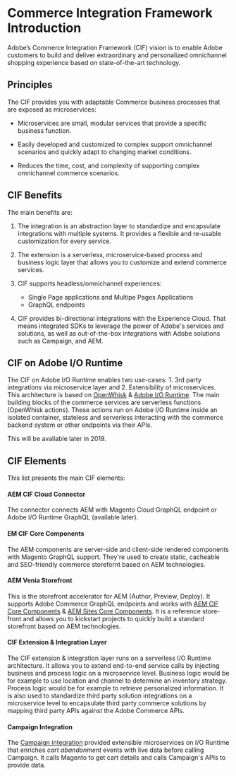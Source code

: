 # Commerce Integration Framework Introduction

Adobe’s Commerce Integration Framework (CIF) vision is to enable Adobe customers to build and deliver extraordinary and personalized omnichannel shopping experience based on state-of-the-art technology.

## Principles

The CIF provides you with adaptable Commerce business processes that are exposed as microservices:

- Microservices are small, modular services that provide a specific business function.

- Easily developed and customized to complex support omnichannel scenarios and quickly adapt to changing market conditions.

- Reduces the time, cost, and complexity of supporting complex omnichannel commerce scenarios.

## CIF Benefits

The main benefits are:

1. The integration is an abstraction layer to standardize and encapsulate integrations with multiple systems. It provides a flexible and re-usable customization for every service.

2. The extension is a serverless, microservice-based process and business logic layer that allows you to customize and extend commerce services.

3. CIF supports headless/omnichannel experiences:

   - Single Page applications and Multipe Pages Applications
   - GraphQL endpoints

4. CIF provides bi-directional integrations with the Experience Cloud. That means integrated SDKs to leverage the power of Adobe's services and solutions, as well as out-of-the-box integrations with Adobe solutions such as Campaign, and AEM.

## CIF on Adobe I/O Runtime

The CIF on Adobe I/O Runtime enables two use-cases: 1. 3rd party integrations via microservice layer and 2. Extensibility of microservices. This architecture is based on [OpenWhisk](https://openwhisk.apache.org) & [Adobe I/O Runtime](https://www.adobe.io/apis/cloudplatform/runtime.html). The main building blocks of the commerce services are serverless functions (OpenWhisk actions). These actions run on Adobe I/O Runtime inside an isolated container, stateless and serverless interacting with the commerce backend system or other endpoints via their APIs.

This will be available later in 2019.

## CIF Elements

This list presents the main CIF elements:

#### AEM CIF Cloud Connector

The connector connects AEM with Magento Cloud GraphQL endpoint or Adobe I/O Runtime GraphQL (available later).

#### EM CIF Core Components

The AEM components are server-side and client-side rendered components with Magento GraphQL support. They're used to create static, cacheable and SEO-friendly commerce storefornt based on AEM technologies.

#### AEM Venia Storefront

This is the storefront accelerator for AEM (Author, Preview, Deploy). It supports Adobe Commerce GraphQL endpoints and works with [AEM CIF Core Components](https://github.com/adobe/aem-core-cif-components) & [AEM Sites Core Components](https://github.com/adobe/aem-core-wcm-components). It is a reference store-front and allows you to kickstart projects to quickly build a standard storefront based on AEM technologies.

#### CIF Extension & Integration Layer

The CIF extension & integration layer runs on a serverless I/O Runtime architecture. It allows you to extend end-to-end service calls by injecting business and process logic on a microservice level. Business logic would be for example to use location and channel to determine an inventory strategy. Process logic would be for example to retrieve personalized information. It is also used to standardize third party solution integrations on a microservice level to encapsulate third party commerce solutions by mapping third party APIs against the Adobe Commerce APIs.

#### Campaign Integration

The [Campaign integration](https://github.com/adobe/commerce-cif-cart-abandonment) provided extensible microservices on I/O Runtime that enriches _cart abandonment_ events with live data before calling Campaign. It calls Magento to get cart details and calls Campaign's APIs to provide data.
